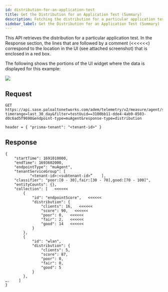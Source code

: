 ```yaml
---
id: distribution-for-an-application-test
title: Get the Distribution for an Application Test (Summary)
description: Fetching the distribution for a particular application test (summary)
sidebar_label: Get the Distribution for an Application Test (Summary)
---
```


This API retrieves the distribution for a particular application test. In the Response section, the lines that are followed by a comment (<<<<<<) correspond to the location in the UI (see attached screenshot) that is enclosed in a red box.

The following shows the portions of the UI widget where the data is displayed for this example:

![](/sase/img/adem/DOCS-3767-distribution-for-an-app-test.png)


## Request

    GET https://api.sase.paloaltonetworks.com/adem/telemetry/v2/measure/agent/score?timerange=last_30_day&filter=testUuid==3100bb11-dde4-4ab9-8503-d0c6ad5f9698&endpoint-type=muAgent&response-type=distribution
     
    header = { "prisma-tenant": "<tenant-id>" }


## Response

    {
        "startTime": 1691010000,
        "endTime": 1693602000,
        "endpointType": "muAgent",
        "tenantServiceGroup": [
               "<tenant-id>:<subtenant-id>”    ],
        "classifier": "poor:[0 - 30],fair:[30 - 70],good:[70 - 100]",
        "entityCounts": {},
        "collection": [   <<<<<<
            {
                "id": "endpointScore",   <<<<<<
                "distribution": {
                    "clients": 16,   <<<<<<
                    "score": 90,   <<<<<<
                    "poor": 0,   <<<<<<
                    "fair": 2,   <<<<<<
                    "good": 14   <<<<<<
                }
            },
            {
                "id": "wlan",
                "distribution": {
                    "clients": 5,
                    "score": 87,
                    "poor": 0,
                    "fair": 0,
                    "good": 5
                }
            },
    ….    ]
    }

